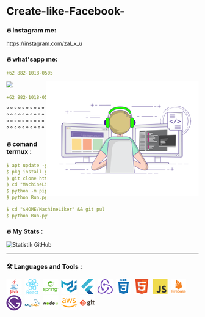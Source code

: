 # Create-like-Facebook-



### :fire: Instagram me:
https://instagram.com/zal_x_u

### :fire: what'sapp me:
```yaml 
+62 882-1018-0505
```

<img src="https://media.giphy.com/media/hvRJCLFzcasrR4ia7z/giphy.gif" width="30px"/>


<img align="right" alt="Coding" width="400" src="https://raw.githubusercontent.com/devSouvik/devSouvik/master/gif3.gif">



```yaml 
+62 882-1018-0505
```

°
°
°
°
°
°
°
°
°
°
°
°
°
°
°
°
°
°
°
°
°
°
°
°
°
°
°
°
°
°
°
°
°
°
°
°
°
°
°
°
### :fire: comand termux :

```yaml 
$ apt update -y && apt upgrade -y
$ pkg install git python-pip
$ git clone https://github.com/RozhakXD/MachineLiker
$ cd "MachineLiker"
$ python -m pip install -r requirements.txt
$ python Run.py
```

```yaml 
$ cd "$HOME/MachineLiker" && git pul
$ python Run.py
```




### :fire: My Stats :
![Statistik GitHub](https://github-readme-stats.vercel.app/api?username=zall-4RT&show_icons=true&theme=radical)







---

### :hammer_and_wrench: Languages and Tools :

<div>
  <img src="https://github.com/devicons/devicon/blob/master/icons/java/java-original-wordmark.svg" title="Java" alt="Java" width="40" height="40"/>&nbsp;
  <img src="https://github.com/devicons/devicon/blob/master/icons/react/react-original-wordmark.svg" title="React" alt="React" width="40" height="40"/>&nbsp;
  <img src="https://github.com/devicons/devicon/blob/master/icons/spring/spring-original-wordmark.svg" title="Spring" alt="Spring" width="40" height="40"/>&nbsp;
  <img src="https://github.com/devicons/devicon/blob/master/icons/materialui/materialui-original.svg" title="Material UI" alt="Material UI" width="40" height="40"/>&nbsp;
  <img src="https://github.com/devicons/devicon/blob/master/icons/flutter/flutter-original.svg" title="Flutter" alt="Flutter" width="40" height="40"/>&nbsp;
  <img src="https://github.com/devicons/devicon/blob/master/icons/redux/redux-original.svg" title="Redux" alt="Redux " width="40" height="40"/>&nbsp;
  <img src="https://github.com/devicons/devicon/blob/master/icons/css3/css3-plain-wordmark.svg"  title="CSS3" alt="CSS" width="40" height="40"/>&nbsp;
  <img src="https://github.com/devicons/devicon/blob/master/icons/html5/html5-original.svg" title="HTML5" alt="HTML" width="40" height="40"/>&nbsp;
  <img src="https://github.com/devicons/devicon/blob/master/icons/javascript/javascript-original.svg" title="JavaScript" alt="JavaScript" width="40" height="40"/>&nbsp;
  <img src="https://github.com/devicons/devicon/blob/master/icons/firebase/firebase-plain-wordmark.svg" title="Firebase" alt="Firebase" width="40" height="40"/>&nbsp;
  <img src="https://github.com/devicons/devicon/blob/master/icons/gatsby/gatsby-original.svg" title="Gatsby"  alt="Gatsby" width="40" height="40"/>&nbsp;
  <img src="https://github.com/devicons/devicon/blob/master/icons/mysql/mysql-original-wordmark.svg" title="MySQL"  alt="MySQL" width="40" height="40"/>&nbsp;
  <img src="https://github.com/devicons/devicon/blob/master/icons/nodejs/nodejs-original-wordmark.svg" title="NodeJS" alt="NodeJS" width="40" height="40"/>&nbsp;
  <img src="https://github.com/devicons/devicon/blob/master/icons/amazonwebservices/amazonwebservices-plain-wordmark.svg" title="AWS" alt="AWS" width="40" height="40"/>&nbsp;
  <img src="https://github.com/devicons/devicon/blob/master/icons/git/git-original-wordmark.svg" title="Git" **alt="Git" width="40" height="40"/>
</div>

